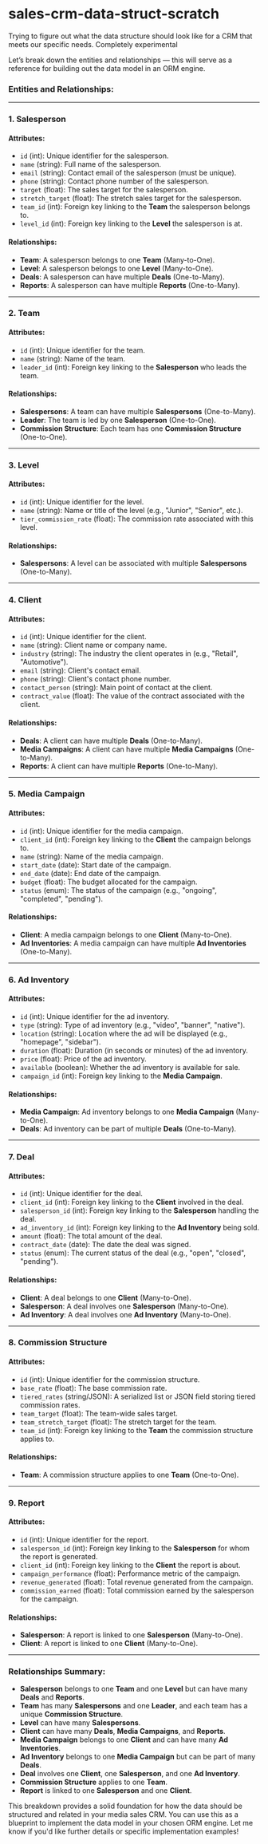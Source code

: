 # sales-crm-data-struct-scratch
Trying to figure out what the data structure should look like for a CRM that meets our specific needs. Completely experimental

Let’s break down the entities and relationships — this will serve as a reference for building out the data model in an ORM engine.

### Entities and Relationships:

---

### **1. Salesperson**
#### Attributes:
- `id` (int): Unique identifier for the salesperson.
- `name` (string): Full name of the salesperson.
- `email` (string): Contact email of the salesperson (must be unique).
- `phone` (string): Contact phone number of the salesperson.
- `target` (float): The sales target for the salesperson.
- `stretch_target` (float): The stretch sales target for the salesperson.
- `team_id` (int): Foreign key linking to the **Team** the salesperson belongs to.
- `level_id` (int): Foreign key linking to the **Level** the salesperson is at.

#### Relationships:
- **Team**: A salesperson belongs to one **Team** (Many-to-One).
- **Level**: A salesperson belongs to one **Level** (Many-to-One).
- **Deals**: A salesperson can have multiple **Deals** (One-to-Many).
- **Reports**: A salesperson can have multiple **Reports** (One-to-Many).

---

### **2. Team**
#### Attributes:
- `id` (int): Unique identifier for the team.
- `name` (string): Name of the team.
- `leader_id` (int): Foreign key linking to the **Salesperson** who leads the team.

#### Relationships:
- **Salespersons**: A team can have multiple **Salespersons** (One-to-Many).
- **Leader**: The team is led by one **Salesperson** (One-to-One).
- **Commission Structure**: Each team has one **Commission Structure** (One-to-One).

---

### **3. Level**
#### Attributes:
- `id` (int): Unique identifier for the level.
- `name` (string): Name or title of the level (e.g., "Junior", "Senior", etc.).
- `tier_commission_rate` (float): The commission rate associated with this level.

#### Relationships:
- **Salespersons**: A level can be associated with multiple **Salespersons** (One-to-Many).

---

### **4. Client**
#### Attributes:
- `id` (int): Unique identifier for the client.
- `name` (string): Client name or company name.
- `industry` (string): The industry the client operates in (e.g., "Retail", "Automotive").
- `email` (string): Client's contact email.
- `phone` (string): Client's contact phone number.
- `contact_person` (string): Main point of contact at the client.
- `contract_value` (float): The value of the contract associated with the client.

#### Relationships:
- **Deals**: A client can have multiple **Deals** (One-to-Many).
- **Media Campaigns**: A client can have multiple **Media Campaigns** (One-to-Many).
- **Reports**: A client can have multiple **Reports** (One-to-Many).

---

### **5. Media Campaign**
#### Attributes:
- `id` (int): Unique identifier for the media campaign.
- `client_id` (int): Foreign key linking to the **Client** the campaign belongs to.
- `name` (string): Name of the media campaign.
- `start_date` (date): Start date of the campaign.
- `end_date` (date): End date of the campaign.
- `budget` (float): The budget allocated for the campaign.
- `status` (enum): The status of the campaign (e.g., "ongoing", "completed", "pending").

#### Relationships:
- **Client**: A media campaign belongs to one **Client** (Many-to-One).
- **Ad Inventories**: A media campaign can have multiple **Ad Inventories** (One-to-Many).

---

### **6. Ad Inventory**
#### Attributes:
- `id` (int): Unique identifier for the ad inventory.
- `type` (string): Type of ad inventory (e.g., "video", "banner", "native").
- `location` (string): Location where the ad will be displayed (e.g., "homepage", "sidebar").
- `duration` (float): Duration (in seconds or minutes) of the ad inventory.
- `price` (float): Price of the ad inventory.
- `available` (boolean): Whether the ad inventory is available for sale.
- `campaign_id` (int): Foreign key linking to the **Media Campaign**.

#### Relationships:
- **Media Campaign**: Ad inventory belongs to one **Media Campaign** (Many-to-One).
- **Deals**: Ad inventory can be part of multiple **Deals** (One-to-Many).

---

### **7. Deal**
#### Attributes:
- `id` (int): Unique identifier for the deal.
- `client_id` (int): Foreign key linking to the **Client** involved in the deal.
- `salesperson_id` (int): Foreign key linking to the **Salesperson** handling the deal.
- `ad_inventory_id` (int): Foreign key linking to the **Ad Inventory** being sold.
- `amount` (float): The total amount of the deal.
- `contract_date` (date): The date the deal was signed.
- `status` (enum): The current status of the deal (e.g., "open", "closed", "pending").

#### Relationships:
- **Client**: A deal belongs to one **Client** (Many-to-One).
- **Salesperson**: A deal involves one **Salesperson** (Many-to-One).
- **Ad Inventory**: A deal involves one **Ad Inventory** (Many-to-One).

---

### **8. Commission Structure**
#### Attributes:
- `id` (int): Unique identifier for the commission structure.
- `base_rate` (float): The base commission rate.
- `tiered_rates` (string/JSON): A serialized list or JSON field storing tiered commission rates.
- `team_target` (float): The team-wide sales target.
- `team_stretch_target` (float): The stretch target for the team.
- `team_id` (int): Foreign key linking to the **Team** the commission structure applies to.

#### Relationships:
- **Team**: A commission structure applies to one **Team** (One-to-One).

---

### **9. Report**
#### Attributes:
- `id` (int): Unique identifier for the report.
- `salesperson_id` (int): Foreign key linking to the **Salesperson** for whom the report is generated.
- `client_id` (int): Foreign key linking to the **Client** the report is about.
- `campaign_performance` (float): Performance metric of the campaign.
- `revenue_generated` (float): Total revenue generated from the campaign.
- `commission_earned` (float): Total commission earned by the salesperson for the campaign.

#### Relationships:
- **Salesperson**: A report is linked to one **Salesperson** (Many-to-One).
- **Client**: A report is linked to one **Client** (Many-to-One).

---

### Relationships Summary:

- **Salesperson** belongs to one **Team** and one **Level** but can have many **Deals** and **Reports**.
- **Team** has many **Salespersons** and one **Leader**, and each team has a unique **Commission Structure**.
- **Level** can have many **Salespersons**.
- **Client** can have many **Deals**, **Media Campaigns**, and **Reports**.
- **Media Campaign** belongs to one **Client** and can have many **Ad Inventories**.
- **Ad Inventory** belongs to one **Media Campaign** but can be part of many **Deals**.
- **Deal** involves one **Client**, one **Salesperson**, and one **Ad Inventory**.
- **Commission Structure** applies to one **Team**.
- **Report** is linked to one **Salesperson** and one **Client**.

This breakdown provides a solid foundation for how the data should be structured and related in your media sales CRM. You can use this as a blueprint to implement the data model in your chosen ORM engine. Let me know if you'd like further details or specific implementation examples!